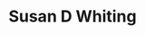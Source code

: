 ---
layout: layouts/profile.liquid
title: Susan D Whiting
id: susanwhiting9
prefix: 
first: Susan
middle: D
last: Whiting
suffix: 
email: susan@susandwhiting.com
currentTitle: Board Director/Executive Advisor
currentOrg: Alliant Energy; Kemper Corp; National Women's History Museum
bio: <br /><br />Susan Whiting is a recognized leader in operating information services and data companies and understanding consumer behavior. She currently serves as a board director and executive advisor to publicly traded companies and private independent ventures. Ms. Whiting serves on the board of directors for publicly traded Alliant Energy Corporation (LNT) and Kemper Corporation (KMPR). She is also involved in private company board roles and early-stage private ventures.<br /><br />She most recently served as Vice Chair of Nielsen, the largest global research company measuring what consumers “watch” and “buy” in over 106 countries. As Vice Chair, she oversaw global communications & marketing, corporate social responsibility, public and government affairs, diversity and inclusion and global client engagement. While a business to business company, it remains a consumer brand that provides information about the consumption of programming, extending to social media and mobile platforms.<br /><br />Susan’s management experience included the start-up development of audience measures for cable television which led to the adoption of Nielsen’s digital measurement strategy and its focus upon measuring media audiences “anytime and anywhere.” Later roles spanned strategy, sales, product development, operations, and senior leadership as well as overseeing a global P&L, with direct responsibility of 50% of the profits for the company.<br /><br />Susan is also a volunteer leader and board member for not for profit organizations. Most notably, she serves as Board Chair of The National Women’s History Museum in Washington, DC and as a board trustee for the Chicago Academy of Sciences’ Peggy Notebaert Nature Museum, which she recently chaired, as well as serving as a trustee for The Trust for Public Land and Denison University. In addition, she has mentored female business leaders around the world.
linkedin: linkedin.com/in/susanwhiting
tiktok: 
twitter: 
aboutme: 
insta: 
orgURL: 
snapchat: 
personalURL: 
smallHeadshotURL: assets/images/headshots/012SWhiting_converted_scaled.avif
originalHeadshotURL: assets/images/headshots/012SWhiting_converted_scaled.avif
tags-experience: 
    - Governance
    - Private Companies
    - Public Companies
    - Transformational and Growth
    - Venture Capital
    - B2B
    - B2C
    - Digital Transformation
    - Global
    - International
    - Marketing
    - P&L&#58; $1B+
    - Privacy
    - Private Companies
    - Public Companies
    - Venture Capital
tags-current-industries: 
    - Energy/Utilities
    - Finance and Insurance
    - Insurance Carriers and Related Activities
    - Museums, Historical Sites, and Similar Institutions
    - Venture Capital
tags-current-position: 
    - CDO / Chief Diversity Officer
    - CEO / Chief Executive Officer
    - EVP / Executive Vice President
    - President
tags-past-industries: 
    - Energy/Utilities
    - Insurance Carriers and Related Activities
    - Media
    - Museums, Historical Sites, and Similar Institutions
    - PR/Communications
    - Professional and Business Services
    - Venture Capital
tags-past-position: 
tags-current-board-service: 
    - Corporate Private
    - Corporate Public
    - Nonprofit
    - VC
tags-past-board-service: 
    - Corporate Private
    - Corporate Public
boards-current-corporate-private: 
    - Box Exchange, Director
    - PageVault, Director
    - Hyde Park Angel Investments, Director
boards-current-corporate-public: 
    - Alliant Energy, Board Director
    - Kemper Insurance, Board Director
boards-current-nonprofit: 
    - National Women's History Museum, Board Chair
    - Chicago Academy of Sciences Peggy Notebaert Nature Museum, Trustee
    - Trust for Public Land, Trustee
    - Denison University, Trustee
boards-current-privateequity: 
boards-current-spac: 
boards-current-vc: 
    - Hyde Park Angel Investments, Board Director
boards-past-corporate-private: 
    - Edelman, Director
    - goMoxie Software, Director
    - MarkMonitor sold to Thomson Reuters, Director
boards-past-corporate-public: 
    - Wilmington Trust, Board Director
    - Nielsen Media Research, Board Director
boards-past-nonprofit: 
boards-past-privateequity: 
boards-past-spac: 
boards-past-vc: 
---